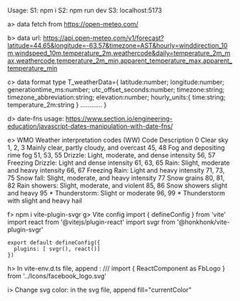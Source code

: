 
Usage:
S1: npm i
S2: npm run dev
S3: localhost:5173 

a> data fetch from https://open-meteo.com/

b> data url: https://api.open-meteo.com/v1/forecast?latitude=44.65&longitude=-63.57&timezone=AST&hourly=winddirection_10m,windspeed_10m,temperature_2m,weathercode&daily=temperature_2m_max,weathercode,temperature_2m_min,apparent_temperature_max,apparent_temperature_min

c> data format
  type T_weatherData={
    latitude:number;
    longitude:number;
    generationtime_ms:number;
    utc_offset_seconds:number;
    timezone:string;
    timezone_abbreviation:string;
    elevation:number;
    hourly_units:{
        time:string;
        temperature_2m:string
    }
    ............
  }

d> date-fns usage: https://www.section.io/engineering-education/javascript-dates-manipulation-with-date-fns/

e> WMO Weather interpretation codes (WW)
    Code	Description
    0	Clear sky
    1, 2, 3	Mainly clear, partly cloudy, and overcast
    45, 48	Fog and depositing rime fog
    51, 53, 55	Drizzle: Light, moderate, and dense intensity
    56, 57	Freezing Drizzle: Light and dense intensity
    61, 63, 65	Rain: Slight, moderate and heavy intensity
    66, 67	Freezing Rain: Light and heavy intensity
    71, 73, 75	Snow fall: Slight, moderate, and heavy intensity
    77	Snow grains
    80, 81, 82	Rain showers: Slight, moderate, and violent
    85, 86	Snow showers slight and heavy
    95 *	Thunderstorm: Slight or moderate
    96, 99 *	Thunderstorm with slight and heavy hail

f>  npm i vite-plugin-svgr
g>  Vite config
    import { defineConfig } from 'vite'
    import react from '@vitejs/plugin-react'
    import svgr from '@honkhonk/vite-plugin-svgr'

    export default defineConfig({
      plugins: [ svgr(), react()]
    })

h>  In vite-env.d.ts file, append : 
    /// <reference types="vite-plugin-svgr/client" />
    import { ReactComponent as FbLogo } from '../Icons/facebook_logo.svg'

i>  Change svg color: in the svg file, append  fill="currentColor"
